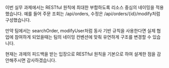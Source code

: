 이번 실무 과제에서는 RESTful 원칙에 최대한 부합하도록 리소스 중심의 네이밍을 적용했습니다.
예를 들어 주문 조회는 /api/orders, 수정은 /api/orders/{id}/modify처럼 구성했습니다.

만약 팀에서는 searchOrder, modifyUser처럼 동사 기반 규칙을 사용한다면 
실제 협업에 참여하게 되었을때는 팀의 네이밍 컨벤션에 맞춰 유연하게 구조를 변경할 수 있습니다.

현재는 과제의 피드백을 받는 입장으로 RESTful 원칙을 기본으로 하여 설계한 점을 감안해주시면 감사하겠습니다.
